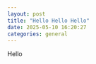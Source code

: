```yaml
---
layout: post
title: "Hello Hello Hello"
date: 2025-05-10 16:20:27
categories: general
---
```


Hello
